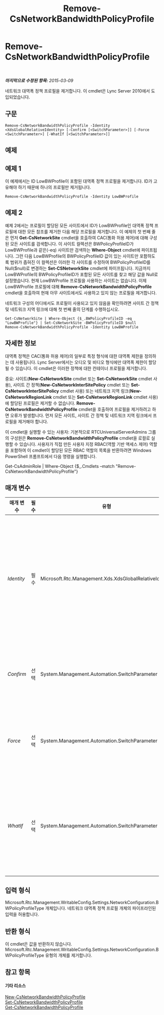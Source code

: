 ﻿---
title: Remove-CsNetworkBandwidthPolicyProfile
TOCTitle: Remove-CsNetworkBandwidthPolicyProfile
ms:assetid: 7b1f3c8d-486c-4a7e-aa40-57893f249f66
ms:mtpsurl: https://technet.microsoft.com/ko-kr/library/Gg398609(v=OCS.15)
ms:contentKeyID: 49304134
ms.date: 08/24/2015
mtps_version: v=OCS.15
ms.translationtype: HT
---

# Remove-CsNetworkBandwidthPolicyProfile

 

_**마지막으로 수정된 항목:** 2015-03-09_

네트워크 대역폭 정책 프로필을 제거합니다. 이 cmdlet은 Lync Server 2010에서 도입되었습니다.

## 구문

    Remove-CsNetworkBandwidthPolicyProfile -Identity <XdsGlobalRelativeIdentity> [-Confirm [<SwitchParameter>]] [-Force <SwitchParameter>] [-WhatIf [<SwitchParameter>]]

## 예제

## 예제 1

이 예제에서는 ID LowBWProfile이 포함된 대역폭 정책 프로필을 제거합니다. ID가 고유해야 하기 때문에 하나의 프로필만 제거됩니다.

    Remove-CsNetworkBandwidthPolicyProfile -Identity LowBWProfile

## 예제 2

예제 2에서는 프로필이 할당된 모든 사이트에서 ID가 LowBWProfile인 대역폭 정책 프로필에 대한 모든 참조를 제거한 다음 해당 프로필을 제거합니다. 이 예제의 첫 번째 줄은 먼저 **Get-CsNetworkSite** cmdlet을 호출하여 CAC(통화 허용 제어)에 대해 구성된 모든 사이트를 검색합니다. 이 사이트 컬렉션은 BWPolicyProfileID가 LowBWProfile과 같은(-eq) 사이트만 검색하는 **Where-Object** cmdlet에 파이프됩니다. 그런 다음 LowBWProfile의 BWPolicyProfileID 값이 있는 사이트만 포함하도록 범위가 좁혀진 이 컬렉션은 이러한 각 사이트를 수정하여 BWPolicyProfileID를 Null($null)로 변경하는 **Set-CSNetworkSite** cmdlet에 파이프됩니다. 지금까지 LowBWProfile의 BWPolicyProfileID가 포함된 모든 사이트를 찾고 해당 값을 Null로 설정했습니다. 현재 LowBWProfile 프로필을 사용하는 사이트는 없습니다. 이제 LowBWProfile 프로필에 대해 **Remove-CsNetworkBandwidthPolicyProfile** cmdlet을 호출하여 현재 아무 사이트에서도 사용하고 있지 않는 프로필을 제거합니다.

네트워크 구성의 어디에서도 프로필이 사용되고 있지 않음을 확인하려면 사이트 간 정책 및 네트워크 지역 링크에 대해 첫 번째 줄의 단계를 수행하십시오.

    Get-CsNetworkSite | Where-Object {$_.BWPolicyProfileID -eq "LowBWProfile"} | Set-CsNetworkSite -BWPolicyProfileID $null
    Remove-CsNetworkBandwidthPolicyProfile -Identity LowBWProfile

## 자세한 정보

대역폭 정책은 CAC(통화 허용 제어)의 일부로 특정 형식에 대한 대역폭 제한을 정의하는 데 사용됩니다. Lync Server에서는 오디오 및 비디오 형식에만 대역폭 제한이 할당될 수 있습니다. 이 cmdlet은 이러한 정책에 대한 컨테이너 프로필을 제거합니다.

중요: 사이트(**New-CsNetworkSite** cmdlet 또는 **Set-CsNetworkSite** cmdlet 사용), 사이트 간 정책(**New-CsNetworkInterSitePolicy** cmdlet 또는 **Set-CsNetworkInterSitePolicy** cmdlet 사용) 또는 네트워크 지역 링크(**New-CsNetworkRegionLink** cmdlet 또는 **Set-CsNetworkRegionLink** cmdlet 사용)에 할당된 프로필은 제거할 수 없습니다. **Remove-CsNetworkBandwidthPolicyProfile** cmdlet을 호출하여 프로필을 제거하려고 하면 오류가 발생합니다. 먼저 모든 사이트, 사이트 간 정책 및 네트워크 지역 링크에서 프로필을 제거해야 합니다.

이 cmdlet을 실행할 수 있는 사용자: 기본적으로 RTCUniversalServerAdmins 그룹의 구성원은 **Remove-CsNetworkBandwidthPolicyProfile** cmdlet을 로컬로 실행할 수 있습니다. 사용자가 직접 만든 사용자 지정 RBAC(역할 기반 액세스 제어) 역할을 포함하여 이 cmdlet이 할당된 모든 RBAC 역할의 목록을 반환하려면 Windows PowerShell 프롬프트에서 다음 명령을 실행합니다.

Get-CsAdminRole | Where-Object {$\_.Cmdlets –match "Remove-CsNetworkBandwidthPolicyProfile"}

## 매개 변수


<table>
<colgroup>
<col style="width: 25%" />
<col style="width: 25%" />
<col style="width: 25%" />
<col style="width: 25%" />
</colgroup>
<thead>
<tr class="header">
<th>매개 변수</th>
<th>필수</th>
<th>유형</th>
<th>설명</th>
</tr>
</thead>
<tbody>
<tr class="odd">
<td><p><em>Identity</em></p></td>
<td><p>필수</p></td>
<td><p>Microsoft.Rtc.Management.Xds.XdsGlobalRelativeIdentity</p></td>
<td><p>제거할 대역폭 정책 프로필을 고유하게 식별하는 문자열 값입니다. Identity를 지정하면 하나의 프로필이 제거됩니다.</p></td>
</tr>
<tr class="even">
<td><p><em>Confirm</em></p></td>
<td><p>선택</p></td>
<td><p>System.Management.Automation.SwitchParameter</p></td>
<td><p>명령을 실행하기 전에 확인 메시지를 표시합니다.</p></td>
</tr>
<tr class="odd">
<td><p><em>Force</em></p></td>
<td><p>선택</p></td>
<td><p>System.Management.Automation.SwitchParameter</p></td>
<td><p>변경하기 전에 표시되는 확인 메시지를 표시하지 않습니다.</p></td>
</tr>
<tr class="even">
<td><p><em>WhatIf</em></p></td>
<td><p>선택</p></td>
<td><p>System.Management.Automation.SwitchParameter</p></td>
<td><p>명령을 실제로 실행하지 않고도 명령이 실행될 경우 발생할 수 있는 현상을 설명합니다.</p></td>
</tr>
</tbody>
</table>


## 입력 형식

Microsoft.Rtc.Management.WritableConfig.Settings.NetworkConfiguration.BWPolicyProfileType 개체입니다. 네트워크 대역폭 정책 프로필 개체의 파이프라인된 입력을 허용합니다.

## 반환 형식

이 cmdlet은 값을 반환하지 않습니다. Microsoft.Rtc.Management.WritableConfig.Settings.NetworkConfiguration.BWPolicyProfileType 유형의 개체를 제거합니다.

## 참고 항목

#### 기타 리소스

[New-CsNetworkBandwidthPolicyProfile](new-csnetworkbandwidthpolicyprofile.md)  
[Set-CsNetworkBandwidthPolicyProfile](set-csnetworkbandwidthpolicyprofile.md)  
[Get-CsNetworkBandwidthPolicyProfile](get-csnetworkbandwidthpolicyprofile.md)

